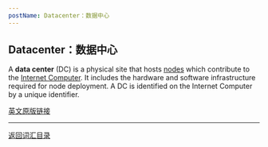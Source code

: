 ```yaml
---
postName: Datacenter：数据中心
---
```

## Datacenter：数据中心

A **data center** (DC) is a physical site that hosts [nodes](../N/node) which contribute to the [Internet Computer](../I/ic). It includes the hardware and software infrastructure required for node deployment. A DC is identified on the Internet Computer by a unique identifier.


[英文原版链接](https://wiki.internetcomputer.org/wiki/Glossary)

---
[返回词汇目录](../glossary)